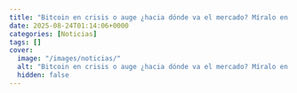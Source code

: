 ```yaml
---
title: "Bitcoin en crisis o auge ¿hacia dónde va el mercado? Míralo en nuestro resumen de noticias"
date: 2025-08-24T01:14:06+0000
categories: [Noticias]
tags: []
cover:
  image: "/images/noticias/"
  alt: "Bitcoin en crisis o auge ¿hacia dónde va el mercado? Míralo en nuestro resumen de noticias"
  hidden: false
---
```



